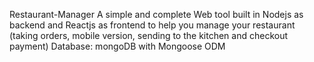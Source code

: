 Restaurant-Manager
A simple and complete Web tool built in Nodejs as backend and Reactjs as frontend to help you manage your restaurant (taking orders, mobile version, sending to the kitchen and checkout payment)
Database: mongoDB with Mongoose ODM
